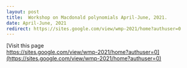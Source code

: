 ```yaml
---
layout: post
title:  Workshop on Macdonald polynomials April-June, 2021.
date: April-June, 2021
redirect: https://sites.google.com/view/wmp-2021/home?authuser=0
---
```


[Visit this page <br>
https://sites.google.com/view/wmp-2021/home?authuser=0](https://sites.google.com/view/wmp-2021/home?authuser=0)
